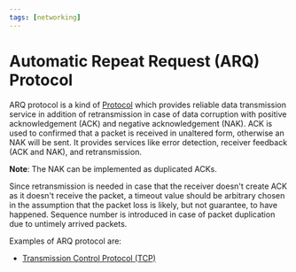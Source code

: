 ```yaml
---
tags: [networking]
---
```


# Automatic Repeat Request (ARQ) Protocol

ARQ protocol is a kind of [Protocol](202209302229.md) which provides reliable
data transmission service in addition of retransmission in case of data
corruption with positive acknowledgement (ACK) and negative acknowledgement
(NAK). ACK is used to confirmed that a packet is received in unaltered form,
otherwise an NAK will be sent. It provides services like error detection,
receiver feedback (ACK and NAK), and retransmission.

**Note**: The NAK can be implemented as duplicated ACKs.

Since retransmission is needed in case that the receiver doesn't create ACK as
it doesn't receive the packet, a timeout value should be arbitrary chosen in the
assumption that the packet loss is likely, but not guarantee, to have happened.
Sequence number is introduced in case of packet duplication due to untimely
arrived packets.

Examples of ARQ protocol are:
- [Transmission Control Protocol (TCP)](202206151232.md)
